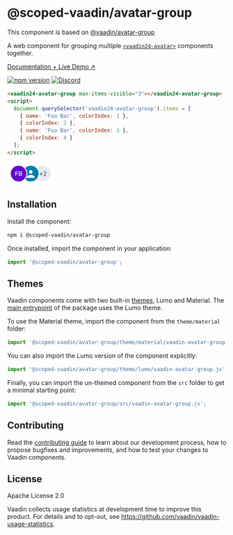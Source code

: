 # @scoped-vaadin/avatar-group

This component is based on [@vaadin/avatar-group](https://www.npmjs.com/package/@vaadin/avatar-group)

A web component for grouping multiple [`<vaadin24-avatar>`](https://www.npmjs.com/package/@scoped-vaadin/avatar-group) components together.

[Documentation + Live Demo ↗](https://vaadin.com/docs/latest/components/avatar/#avatar-group)

[![npm version](https://badgen.net/npm/v/@scoped-vaadin/avatar-group)](https://www.npmjs.com/package/@scoped-vaadin/avatar-group)
[![Discord](https://img.shields.io/discord/732335336448852018?label=discord)](https://discord.gg/PHmkCKC)

```html
<vaadin24-avatar-group max-items-visible="3"></vaadin24-avatar-group>
<script>
  document.querySelector('vaadin24-avatar-group').items = [
    { name: 'Foo Bar', colorIndex: 1 },
    { colorIndex: 2 },
    { name: 'Foo Bar', colorIndex: 3 },
    { colorIndex: 4 }
  ];
</script>
```

[<img src="https://raw.githubusercontent.com/vaadin/web-components/master/packages/avatar-group/screenshot.png" width="108" alt="Screenshot of vaadin-avatar-group">](https://vaadin.com/docs/latest/components/avatar/#avatar-group)

## Installation

Install the component:

```sh
npm i @scoped-vaadin/avatar-group
```

Once installed, import the component in your application:

```js
import '@scoped-vaadin/avatar-group';
```

## Themes

Vaadin components come with two built-in [themes](https://vaadin.com/docs/latest/styling), Lumo and Material.
The [main entrypoint](https://github.com/vaadin/web-components/blob/master/packages/avatar-group/vaadin-avatar-group.js) of the package uses the Lumo theme.

To use the Material theme, import the component from the `theme/material` folder:

```js
import '@scoped-vaadin/avatar-group/theme/material/vaadin-avatar-group.js';
```

You can also import the Lumo version of the component explicitly:

```js
import '@scoped-vaadin/avatar-group/theme/lumo/vaadin-avatar-group.js';
```

Finally, you can import the un-themed component from the `src` folder to get a minimal starting point:

```js
import '@scoped-vaadin/avatar-group/src/vaadin-avatar-group.js';
```

## Contributing

Read the [contributing guide](https://vaadin.com/docs/latest/contributing/overview) to learn about our development process, how to propose bugfixes and improvements, and how to test your changes to Vaadin components.

## License

Apache License 2.0

Vaadin collects usage statistics at development time to improve this product.
For details and to opt-out, see https://github.com/vaadin/vaadin-usage-statistics.
